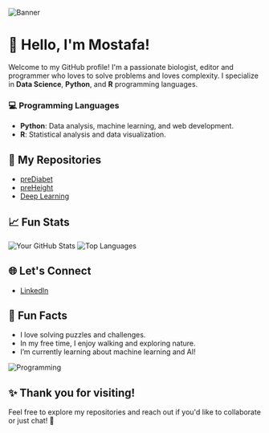 ![Banner](https://i.redd.it/52phuza4pvs21.gif)

# 👋 Hello, I'm Mostafa!

Welcome to my GitHub profile! I'm a passionate biologist, editor and programmer who loves to solve problems and loves complexity. I specialize in **Data Science**, **Python**, and **R** programming languages.


### 💻 Programming Languages
- **Python**: Data analysis, machine learning, and web development.
- **R**: Statistical analysis and data visualization.

## 🌟 My Repositories

- [preDiabet](https://github.com/M7tnj/preDiabet)
- [preHeight](https://github.com/M7tnj/preHeight)
- [Deep Learning](https://github.com/M7tnj/DL_fall2022)

## 📈 Fun Stats
![Your GitHub Stats](https://github-readme-stats.vercel.app/api?username=M7tnj&show_icons=true&theme=radical)
![Top Languages](https://github-readme-stats.vercel.app/api/top-langs/?username=M7tnj&layout=compact&theme=radical)

## 🌐 Let's Connect
- [LinkedIn](https://www.linkedin.com/in/mostafa-tamiminezhad/)


## 🎉 Fun Facts
- I love solving puzzles and challenges.
- In my free time, I enjoy walking and exploring nature.
- I’m currently learning about machine learning and AI!

![Programming](https://media.giphy.com/media/26u4cqi8z5s8G0D3a/giphy.gif) <!-- Replace with your desired GIF -->

## ✨ Thank you for visiting!
Feel free to explore my repositories and reach out if you'd like to collaborate or just chat! 🚀
